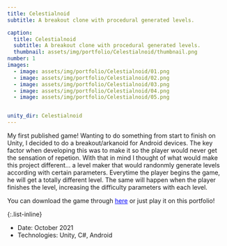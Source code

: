 ```yaml
---
title: Celestialnoid
subtitle: A breakout clone with procedural generated levels.

caption:
  title: Celestialnoid
  subtitle: A breakout clone with procedural generated levels.
  thumbnail: assets/img/portfolio/Celestialnoid/thumbnail.png
number: 1
images: 
  - image: assets/img/portfolio/Celestialnoid/01.png
  - image: assets/img/portfolio/Celestialnoid/02.png
  - image: assets/img/portfolio/Celestialnoid/03.png
  - image: assets/img/portfolio/Celestialnoid/04.png
  - image: assets/img/portfolio/Celestialnoid/05.png


unity_dir: Celestialnoid
---
```

My first published game!
Wanting to do something from start to finish on Unity, I decided to do a breakout/arkanoid for Android devices.
The key factor when developing this was to make it so the player would never get the sensation of repetion.
With that in mind I thought of what would make this project different... a level maker that would randonmly generate levels according with certain parameters.
Everytime the player begins the game, he will get a totally different level. The same will happen when the player finishes the level, increasing the difficulty parameters with each level.

You can download the game through <a href="https://play.google.com/store/apps/details?id=com.JustAnotherGameDev.Celestialnoid" target="_blank" style="color:blue;" rel="external">here</a>
 or just play it on this portfolio!

{:.list-inline}
- Date: October 2021
- Technologies: Unity, C#, Android

